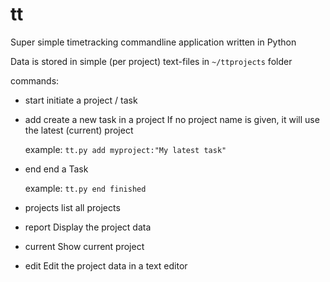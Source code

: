 # tt

Super simple timetracking commandline application written in Python

Data is stored in simple (per project) text-files in `~/ttprojects` folder  


commands:

- start
  initiate a project / task
   
- add 
  create a new task in a project
  If no project name is given, it will use the latest (current) project
  
  example:
  `tt.py add myproject:"My latest task" `
   
- end
  end a Task 

  example:
  `tt.py end finished`
 
- projects
  list all projects

- report
  Display the project data  

- current
  Show current project

- edit
  Edit the project data in a text editor




